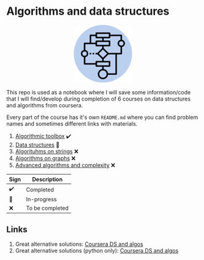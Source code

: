 # Algorithms and data structures

<p align="center">
<img src="assets/main.png" style="width:30%">
</p>

This repo is used as a notebook where I will save some information/code that I will find/develop during completion of 6 courses on data structures and algorithms from coursera.

Every part of the course has it's own `README.md` where you can find problem names and sometimes different links with materials.

1. [Algorithmic toolbox](1-algorithmic-toolbox/README.md) ✔️
2. [Data structures](2-data-structures/README.md) 🚧
3. [Algorituhms on strings](3-algorithms-on-strings/README.md) ❌
4. [Algorithms on graphs](4-algorithms-on-graphs/README.md) ❌
5. [Advanced algorithms and complexity](5-advanced-algorithms-and-complexity/README.md) ❌

| Sign| Description |
| ----| ----------- |
| ✔️ | Completed |
| 🚧 | In-progress |
| ❌ | To be completed |

## Links

1. Great alternative solutions: [Coursera DS and algos](https://github.com/virtyaluk/coursera-data-structures-algorithms)
2. Great alternative solutions (python only): [Coursera DS and algos](https://github.com/Sonia-96/Coursera-Data_Structures_and_Algorithms)
